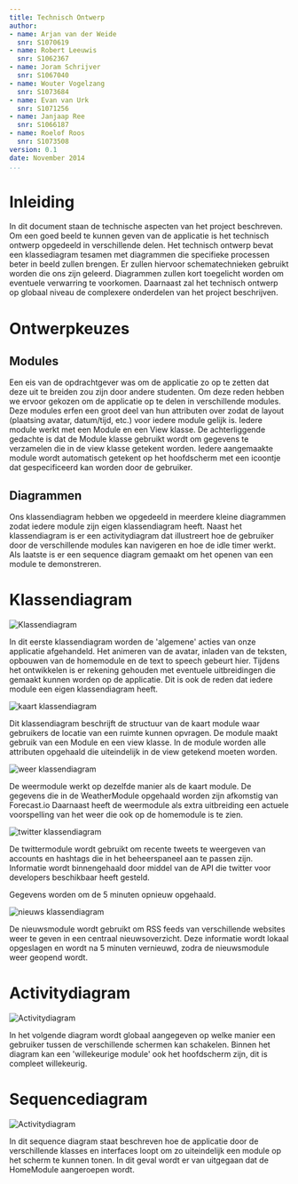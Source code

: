 ```yaml
---
title: Technisch Ontwerp
author:
- name: Arjan van der Weide
  snr: S1070619
- name: Robert Leeuwis
  snr: S1062367
- name: Joram Schrijver
  snr: S1067040
- name: Wouter Vogelzang
  snr: S1073684
- name: Evan van Urk
  snr: S1071256
- name: Janjaap Ree
  snr: S1066187
- name: Roelof Roos
  snr: S1073508
version: 0.1
date: November 2014
...
```


# Inleiding
In dit document staan de technische aspecten van het project beschreven.
Om een goed beeld te kunnen geven van de applicatie is het technisch ontwerp opgedeeld in verschillende delen.
Het technisch ontwerp bevat een klassediagram tesamen met diagrammen die specifieke processen beter in beeld zullen brengen. Er zullen hiervoor schematechnieken gebruikt worden die ons zijn geleerd.
Diagrammen zullen kort toegelicht worden om eventuele verwarring te voorkomen. Daarnaast zal het technisch ontwerp op globaal niveau de complexere onderdelen van het project beschrijven.

# Ontwerpkeuzes

## Modules
Een eis van de opdrachtgever was om de applicatie zo op te zetten dat deze uit te breiden zou zijn door andere studenten.
Om deze reden hebben we ervoor gekozen om de applicatie op te delen in verschillende modules. Deze modules erfen een groot deel van hun attributen over zodat de layout (plaatsing avatar, datum/tijd, etc.) voor iedere module gelijk is.
Iedere module werkt met een Module en een View klasse. De achterliggende gedachte is dat de Module klasse gebruikt wordt om gegevens te verzamelen die in de view klasse getekent worden. Iedere aangemaakte module wordt automatisch getekent op het hoofdscherm met een icoontje dat gespecificeerd kan worden door de gebruiker.



## Diagrammen

Ons klassendiagram hebben we opgedeeld in meerdere kleine diagrammen zodat iedere module zijn eigen klassendiagram heeft.
Naast het klassendiagram is er een activitydiagram dat illustreert hoe de gebruiker door de verschillende modules kan navigeren en hoe de idle timer werkt.
Als laatste is er een sequence diagram gemaakt om het openen van een module te demonstreren.

# Klassendiagram

![Klassendiagram](images/class-diagrams/general.png)

In dit eerste klassendiagram worden de 'algemene' acties van onze applicatie afgehandeld.
Het animeren van de avatar, inladen van de teksten, opbouwen van de homemodule en de text to speech gebeurt hier.
Tijdens het ontwikkelen is er rekening gehouden met eventuele uitbreidingen die gemaakt kunnen worden op de applicatie.
Dit is ook de reden dat iedere module een eigen klassendiagram heeft.

![kaart klassendiagram](images/class-diagrams/map.png)

Dit klassendiagram beschrijft de structuur van de kaart module waar gebruikers de locatie van een ruimte kunnen opvragen.
De module maakt gebruik van een Module en een view klasse. In de module worden alle attributen opgehaald die uiteindelijk in de view getekend moeten worden.


![weer klassendiagram](images/class-diagrams/weather.png)

De weermodule werkt op dezelfde manier als de kaart module. De gegevens die in de WeatherModule opgehaald worden zijn afkomstig van Forecast.io
Daarnaast heeft de weermodule als extra uitbreiding een actuele voorspelling van het weer die ook op de homemodule is te zien.

![twitter klassendiagram](images/class-diagrams/twitter.png)

De twittermodule wordt gebruikt om recente tweets te weergeven van accounts en hashtags die in het beheerspaneel aan te passen zijn.
Informatie wordt binnengehaald door middel van de API die twitter voor developers beschikbaar heeft gesteld.

Gegevens worden om de 5 minuten opnieuw opgehaald.

![nieuws klassendiagram](images/class-diagrams/news.png)

De nieuwsmodule wordt gebruikt om RSS feeds van verschillende websites weer te geven in een centraal nieuwsoverzicht.
Deze informatie wordt lokaal opgeslagen en wordt na 5 minuten vernieuwd, zodra de nieuwsmodule weer geopend wordt.

# Activitydiagram
![Activitydiagram](images/diagrams/activity-diagram-app.png)

In het volgende diagram wordt globaal aangegeven op welke manier een gebruiker tussen de verschillende schermen kan schakelen.
Binnen het diagram kan een 'willekeurige module' ook het hoofdscherm zijn, dit is compleet willekeurig.

# Sequencediagram

![Activitydiagram](images/diagrams/sequence-diagram-module.png)

In dit sequence diagram staat beschreven hoe de applicatie door de verschillende klasses en interfaces loopt om zo uiteindelijk een module op het scherm te kunnen tonen.
In dit geval wordt er van uitgegaan dat de HomeModule aangeroepen wordt.
